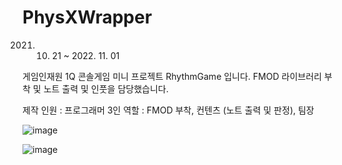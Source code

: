 # PhysXWrapper

2021. 10. 21 ~ 2022. 11. 01

게임인재원 1Q 콘솔게임 미니 프로젝트 RhythmGame 입니다.
FMOD 라이브러리 부착 및 노트 출력 및 인풋을 담당했습니다.

 제작 인원 : 프로그래머 3인
 역할 : FMOD 부착, 컨텐츠 (노트 출력 및 판정), 팀장

![image](https://github.com/luliese1/C-Console-Game/assets/63197606/58c37f17-ef84-4329-af44-7b8e8c15a182)

![image](https://github.com/luliese1/C-Console-Game/assets/63197606/1789352e-fc00-42cb-800d-7af440b698a4)
